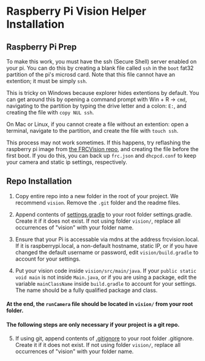 # Raspberry Pi Vision Helper Installation

## Raspberry Pi Prep

To make this work, you must have the ssh (Secure Shell) server enabled on your pi. You can do this by creating a blank file called `ssh` in the `boot` fat32 partition of the pi's microsd card. Note that this file cannot have an extention; it must be simply `ssh`.

This is tricky on Windows because explorer hides extentions by default. You can get around this by opening a command prompt with Win + R -> `cmd`, navigating to the partition by typing the drive letter and a colon: `E:`, and creating the file with `copy NUL ssh`.

On Mac or Linux, if you cannot create a file without an extention: open a terminal, navigate to the partition, and create the file with `touch ssh`.

This process may not work sometimes. If this happens, try reflashing the raspberry pi image from [the FRCVision repo](https://github.com/wpilibsuite/FRCVision-pi-gen/releases), and creating the file before the first boot. If you do this, you can back up `frc.json` and `dhcpcd.conf` to keep your camera and static ip settings, respectively.

## Repo Installation

 1. Copy entire repo into a new folder in the root of your project. We recommend `vision`. Remove the `.git` folder and the readme files.

 2. Append contents of [settings.gradle](settings.gradle) to your root folder settings.gradle. Create it if it does not exist. If not using folder `vision/`, replace all occurrences of "vision" with your folder name.

 3. Ensure that your Pi is accessable via mdns at the address frcvision.local. If it is raspberrypi.local, a non-default hostname, static IP, or if you have changed the default username or password, edit `vision/build.gradle` to account for your settings.

 4. Put your vision code inside `vision/src/main/java`. If your `public static void main` is not inside `Main.java`, or if you are using a package, edit the variable `mainClassName` inside `build.gradle` to account for your settings. The name should be a fully qualified package and class.

#### At the end, the `runCamera` file should be located in `vision/` from your root folder.
#### The following steps are only necessary if your project is a git repo.

 5. If using git, append contents of [.gitignore](.gitignore) to your root folder .gitignore. Create it if it does not exist. If not using folder `vision/`, replace all occurrences of "vision" with your folder name.
